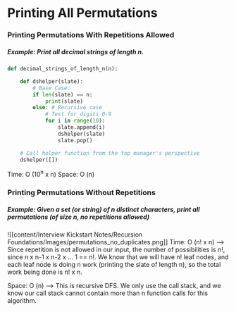 # Printing All Permutations
### Printing Permutations With Repetitions Allowed
##### Example: Print all decimal strings of length n.
```python
def decimal_strings_of_length_n(n):

	def dshelper(slate):
		# Base Case:
		if len(slate) == n:
			print(slate)
		else: # Recursive case
			# Test for digits 0-9
			for i in range(10):
				slate.append(i)
				dshelper(slate)
				slate.pop()

	# Call helper function from the top manager's perspective
	dshelper([])
```

Time: O (10<sup>n</sup> x n)
Space: O (n)

### Printing Permutations Without Repetitions
##### Example: Given a set (or string) of n distinct characters, print all permutations (of size n, no repetitions allowed)
![[content/Interview Kickstart Notes/Recursion Foundations/Images/permutations_no_duplicates.png]]
Time: O (n! x n) --> Since repetition is not allowed in our input, the number of possibilities is n!, since n x n-1 x n-2 x ... 1 == n!. We know that we will have n! leaf nodes, and each leaf node is doing n work (printing the slate of length n), so the total work being done is n! x n.

Space: O (n) --> This is recursive DFS. We only use the call stack, and we know our call stack cannot contain more than n function calls for this algorithm.